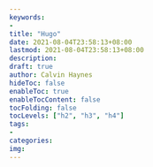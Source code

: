 ```yaml
---
keywords:
- 
title: "Hugo"
date: 2021-08-04T23:58:13+08:00
lastmod: 2021-08-04T23:58:13+08:00
description:
draft: true 
author: Calvin Haynes
hideToc: false
enableToc: true
enableTocContent: false
tocFolding: false
tocLevels: ["h2", "h3", "h4"]
tags:
-
categories:
img:
---
```

